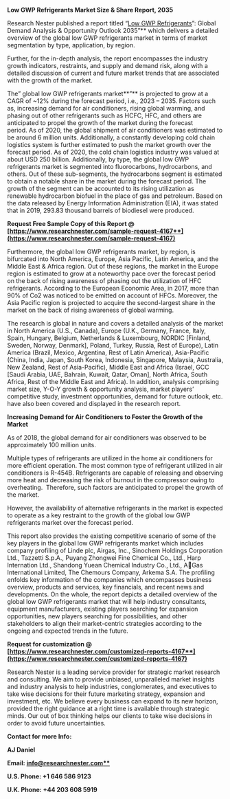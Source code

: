 ﻿**Low GWP Refrigerants Market Size & Share Report, 2035**

Research Nester published a report titled “[Low GWP Refrigerants](https://www.researchnester.com/reports/low-gwp-refrigerants-market/4167)”: Global Demand Analysis & Opportunity Outlook 2035”** which delivers a detailed overview of the global low GWP refrigerants market in terms of market segmentation by type, application, by region.

Further, for the in-depth analysis, the report encompasses the industry growth indicators, restraints, and supply and demand risk, along with a detailed discussion of current and future market trends that are associated with the growth of the market.

The” global low GWP refrigerants market**”** is projected to grow at a CAGR of ~12% during the forecast period, i.e., 2023 – 2035. Factors such as, increasing demand for air conditioners, rising global warming, and phasing out of other refrigerants such as HCFC, HFC, and others are anticipated to propel the growth of the market during the forecast period. As of 2020, the global shipment of air conditioners was estimated to be around 6 million units. Additionally, a constantly developing cold chain logistics system is further estimated to push the market growth over the forecast period. As of 2020, the cold chain logistics industry was valued at about USD 250 billion. Additionally, by type, the global low GWP refrigerants market is segmented into fluorocarbons, hydrocarbons, and others. Out of these sub-segments, the hydrocarbons segment is estimated to obtain a notable share in the market during the forecast period. The growth of the segment can be accounted to its rising utilization as renewable hydrocarbon biofuel in the place of gas and petroleum. Based on the data released by Energy Information Administration (EIA), it was stated that in 2019, 293.83 thousand barrels of biodiesel were produced.

**Request Free Sample Copy of this Report @ [https://www.researchnester.com/sample-request-4167**](https://www.researchnester.com/sample-request-4167)**

Furthermore, the global low GWP refrigerants market, by region, is bifurcated into North America, Europe, Asia Pacific, Latin America, and the Middle East & Africa region. Out of these regions, the market in the Europe region is estimated to grow at a noteworthy pace over the forecast period on the back of rising awareness of phasing out the utilization of HFC refrigerants. According to the European Economic Area, in 2017, more than 90% of Co2 was noticed to be emitted on account of HFCs. Moreover, the Asia Pacific region is projected to acquire the second-largest share in the market on the back of rising awareness of global warming.

The research is global in nature and covers a detailed analysis of the market in North America (U.S., Canada), Europe (U.K., Germany, France, Italy, Spain, Hungary, Belgium, Netherlands & Luxembourg, NORDIC [Finland, Sweden, Norway, Denmark], Poland, Turkey, Russia, Rest of Europe), Latin America (Brazil, Mexico, Argentina, Rest of Latin America), Asia-Pacific (China, India, Japan, South Korea, Indonesia, Singapore, Malaysia, Australia, New Zealand, Rest of Asia-Pacific), Middle East and Africa (Israel, GCC [Saudi Arabia, UAE, Bahrain, Kuwait, Qatar, Oman], North Africa, South Africa, Rest of the Middle East and Africa). In addition, analysis comprising market size, Y-O-Y growth & opportunity analysis, market players’ competitive study, investment opportunities, demand for future outlook, etc. have also been covered and displayed in the research report.

**Increasing Demand for Air Conditioners to Foster the Growth of the Market**

As of 2018, the global demand for air conditioners was observed to be approximately 100 million units.

Multiple types of refrigerants are utilized in the home air conditioners for more efficient operation. The most common type of refrigerant utilized in air conditioners is R-454B. Refrigerants are capable of releasing and observing more heat and decreasing the risk of burnout in the compressor owing to overheating.  Therefore, such factors are anticipated to propel the growth of the market.

However, the availability of alternative refrigerants in the market is expected to operate as a key restraint to the growth of the global low GWP refrigerants market over the forecast period.

This report also provides the existing competitive scenario of some of the key players in the global low GWP refrigerants market which includes company profiling of Linde plc, Airgas, Inc., Sinochem Holdings Corporation Ltd., Tazzetti S.p.A., Puyang Zhongwei Fine Chemical Co., Ltd., Harp Internation Ltd., Shandong Yuean Chemical Industry Co., Ltd., AGas International Limited, The Chemours Company, Arkema S.A. The profiling enfolds key information of the companies which encompasses business overview, products and services, key financials, and recent news and developments. On the whole, the report depicts a detailed overview of the global low GWP refrigerants market that will help industry consultants, equipment manufacturers, existing players searching for expansion opportunities, new players searching for possibilities, and other stakeholders to align their market-centric strategies according to the ongoing and expected trends in the future.

**Request for customization @ [https://www.researchnester.com/customized-reports-4167**](https://www.researchnester.com/customized-reports-4167)**

Research Nester is a leading service provider for strategic market research and consulting. We aim to provide unbiased, unparalleled market insights and industry analysis to help industries, conglomerates, and executives to take wise decisions for their future marketing strategy, expansion and investment, etc. We believe every business can expand to its new horizon, provided the right guidance at a right time is available through strategic minds. Our out of box thinking helps our clients to take wise decisions in order to avoid future uncertainties.

**Contact for more Info:**

**AJ Daniel**

**Email: [info@researchnester.com**](mailto:info@researchnester.com)**

**U.S. Phone: +1 646 586 9123**

**U.K. Phone: +44 203 608 5919**


